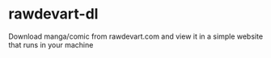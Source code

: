 # rawdevart-dl
Download manga/comic from rawdevart.com and view it in a simple website that runs in your machine

